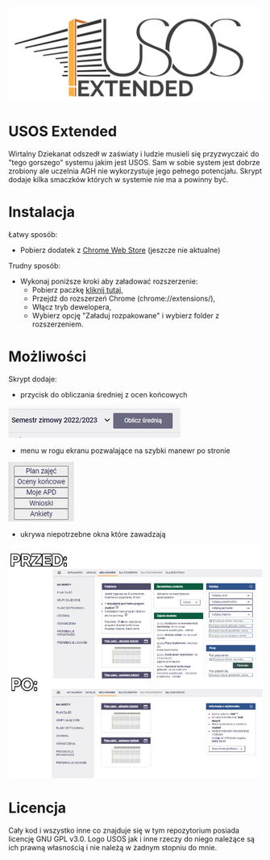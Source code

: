 ![banner](https://github.com/engdave/usos-extended/blob/main/pictures/usoslogo1_plain_white_4000.png)

# USOS Extended

Wirtalny Dziekanat odszedł w zaświaty i ludzie musieli się przyzwyczaić do "tego gorszego" systemu jakim jest USOS. Sam w sobie system jest dobrze zrobiony ale uczelnia AGH nie wykorzystuje jego pełnego potencjału. Skrypt dodaje kilka smaczków których w systemie nie ma a powinny być.

# Instalacja

Łatwy sposób:
- Pobierz dodatek z [Chrome Web Store](https://chrome.google.com/webstore/category/extensions) (jeszcze nie aktualne)

Trudny sposób:
- Wykonaj poniższe kroki aby załadować rozszerzenie:
  - Pobierz paczkę [kliknij tutaj](https://github.com/engdave/usos-extended/archive/refs/heads/main.zip),
  - Przejdź do rozszerzeń Chrome (chrome://extensions/),
  - Włącz tryb dewelopera,
  - Wybierz opcję "Załaduj rozpakowane" i wybierz folder z rozszerzeniem.


# Możliwości

Skrypt dodaje:
- przycisk do obliczania średniej z ocen końcowych

![Obliczanie średniej](https://github.com/engdave/usos-extended/blob/main/pictures/obliczanie_sr.png)

- menu w rogu ekranu pozwalające na szybki manewr po stronie

![Menu](https://github.com/engdave/usos-extended/blob/main/pictures/menu.png)

- ukrywa niepotrzebne okna które zawadzają

![Kafelki](https://github.com/engdave/usos-extended/blob/main/pictures/kafelki.png)

# Licencja

Cały kod i wszystko inne co znajduje się w tym repozytorium posiada licencję GNU GPL v3.0.
Logo USOS jak i inne rzeczy do niego należące są ich prawną własnością i nie należą w żadnym stopniu do mnie.
